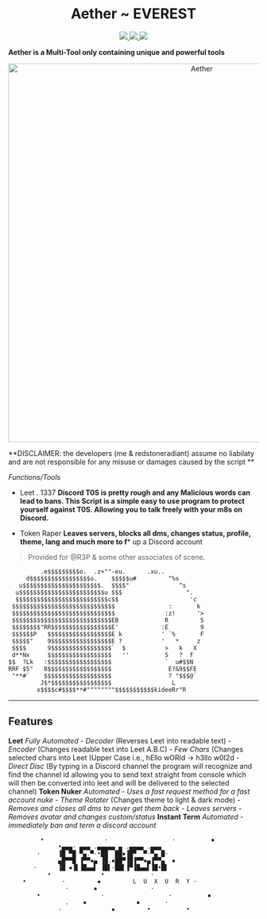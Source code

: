 <h1 align="center">
  Aether ~ EVEREST
  <br>
</h1>
<p align="center">
  <a href="https://github.com/Everest187/Leet/blob/edit/main/LICENSE">
    <img src="https://img.shields.io/badge/license-Apache 2.0-black">
  </a>
  <a>
  <a href="https://github.com/Everest187/Leet/blob/main/main.py">
      <img src="https://img.shields.io/badge/status-works-brightgreen">
  </a>
  <a href="https://opensource.org/">
      <img src="https://img.shields.io/badge/Open%20Source-true-blue">
  </a>
</p>
  
**Aether is a Multi-Tool only containing unique and powerful tools**
<p align="center">
	<img width="763" src="https://cdn.jsdelivr.net/gh/Everest187/Aether/banner/aether.png" alt="Aether">
</p>
 **DISCLAIMER: the developers (me & redstoneradiant) assume no liabilaty and are not responsible for any misuse or damages caused by the
 script **
  
*Functions/Tools*
  - Leet . 1337 
  **Discord T0S is pretty rough and any Malicious words can lead to bans. 
  This Script is a simple easy to use program to protect yourself against T0S. Allowing you to talk freely with your m8s on Discord.**
  
  - Token Raper
**Leaves servers, blocks all dms, changes status, profile, theme, lang and much more to f*** up a Discord account
  
  > Provided for @R3P & some other associates of scene.
  ```  
           .e$$$$$$$$$o.  .z+""-eu.      .xu..
       d$$$$$$$$$$$$$$$$$o.    $$$$$u#         ^%s
     u$$$$$$$$$$$$$$$$$$$$$$.  $$$$"              ^s
    u$$$$$$$$$$$$$$$$$$$$$$$$u $$$                  ".
    $$$$$$$$$$$$$$$$$$$$$$$$$$c$$                    'c
   $$$$$$$$$$$$$$$$$$$$$$$$$$$$$               :       k
   $$$$$$$$$$$$$$$$$$$$$$$$$$$$$              :z!      '>
   $$$$$$$$$$$$$$$$$$$$$$$$$$$$EB             R         5
   $$$$$$$$"RR$$$$$$$$$$$$$$$$$E'            :E         9
   $$$$$$P   $$$$$$$$$$$$$$$$$$E k           ' `%       F
   $$$$$"    9$$$$$$$$$$$$$$$$$E ?           '   *     z
   $$$$      9$$$$$$$$$$$$$$$$$`  $           >   k   X
   d**Nx     $$$$$$$$$$$$$$$$$$   ''          5   ?  f
  $$  ?Lk   :$$$$$$$$$$$$$$$$$$               `  u#$$N
  RRF $5"   8$$$$$$$$$$$$$$$$$$                E?&9$$FE
   "**#`    $$$$$$$$$$$$$$$$$$$                ? "$$$@`
           J$*$$$$$$$$$$$$$$$$$                 L
          x$$$$c#$$$$**#""""""""$$$$$$$$$$$kideeRr"R
  ```
  -----

  ## **Features**
  **Leet**
  	*Fully Automated*
   		- *Decoder* (Reverses Leet into readable text)
   		- *Encoder* (Changes readable text into Leet A.B.C)
  		- *Few Chars* (Changes selected chars into Leet (Upper Case i.e., hEllo wORld -> h3llo w0I2d
  		- *Direct Disc* (By typing in a Discord channel the program will recognize and find the channel id allowing you to send text straight from 			console which will then be converted into leet and will be delivered to the selected channel)
  **Token Nuker**
  	*Automated*
		- *Uses a fast request method for a fast account nuke*
		- *Theme Rotater* (Changes theme to light & dark mode)
		- *Removes and closes all dms to never get them back*
		- *Leaves servers*
		- *Removes avatar and changes custom/status*
  **Instant Term**
	*Automated*
		- *immediately ban and term a discord account*
		

```
         •                 ·                  ·          ▪
              •▄▄▄· ▄▄▄ .▄▄▄▄▄ ▄ .▄▄▄▄ .▄▄▄
        ·     ▐█ ▀█ ▀▄.▀·•██  ██▪▐█▀  ▀·▀▄ █·
              ▄█▀▀█ ▐▀▀▪▄ ▐█.▪██▀▐█▐▀▀▪▄▐▀▀▄  ▪
       ·      ▐█ ▪▐▌▐█▄▄▌ ▐█▌·██▌▐▀▐█▄▄▌▐█•█▌
           •              •             ·
    •          ·         ▪         L  U  X  U  R  Y ·
                ·       ▪               ·
        •                 ·                  ·          ▪
                .    ▪              ▪       ·
              ·              ▪         •          •
